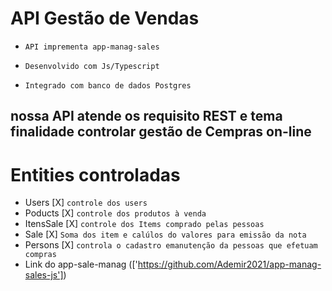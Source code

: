 # API Gestão de Vendas

- `API imprementa app-manag-sales`

- `Desenvolvido com Js/Typescript`

- `Integrado com banco de dados Postgres`

## nossa API atende os requisito REST e tema finalidade controlar gestão de Cempras on-line

# Entities controladas
- Users [X] `controle dos users`
- Poducts [X] `controle dos produtos à venda`
- ItensSale [X] `controle dos Items comprado pelas pessoas`
- Sale [X] `Soma dos item e calúlos do valores para emissão da nota`
- Persons [X] `controla o cadastro emanutenção da pessoas que efetuam compras`
- Link do app-sale-manag (['https://github.com/Ademir2021/app-manag-sales-js'])